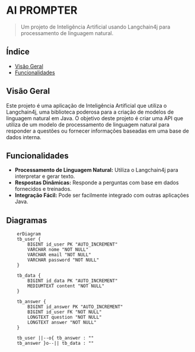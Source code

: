 # **AI PROMPTER**

> Um projeto de Inteligência Artificial usando Langchain4j para processamento de linguagem natural.

## **Índice**
- [Visão Geral](#visão-geral)
- [Funcionalidades](#funcionalidades)

## **Visão Geral**
Este projeto é uma aplicação de 
Inteligência Artificial que utiliza o 
Langchain4j, uma biblioteca poderosa para a 
criação de modelos de linguagem natural em Java. 
O objetivo deste projeto é 
criar uma API que utiliza de um modelo de processamento de linguagem natural para responder a questões
ou fornecer informações baseadas em uma base de dados interna.

## **Funcionalidades**
- **Processamento de Linguagem Natural:** Utiliza o Langchain4j para interpretar e gerar texto.
- **Respostas Dinâmicas:** Responde a perguntas com base em dados fornecidos e treinados.
- **Integração Fácil:** Pode ser facilmente integrado com outras aplicações Java.

## **Diagramas**
```mermaid
    erDiagram
    tb_user {
        BIGINT id_user PK "AUTO_INCREMENT"
        VARCHAR nome "NOT NULL"
        VARCHAR email "NOT NULL"
        VARCHAR password "NOT NULL"
    }

    tb_data {
        BIGINT id_data PK "AUTO_INCREMENT"
        MEDIUMTEXT content "NOT NULL"
    }

    tb_answer {
        BIGINT id_answer PK "AUTO_INCREMENT"
        BIGINT id_user FK "NOT NULL"
        LONGTEXT question "NOT NULL"
        LONGTEXT answer "NOT NULL"
    }

    tb_user ||--o{ tb_answer : ""
    tb_answer }o--|| tb_data : ""
```